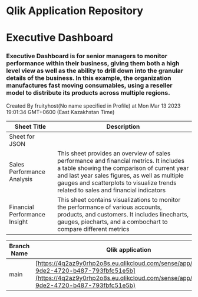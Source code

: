# Qlik Application Repository 
# Executive Dashboard
### Executive Dashboard is for senior managers to monitor performance within their business, giving them both a high level view as well as the ability to drill down into the granular details of the business. In this example, the organization manufactures fast moving consumables, using a reseller model to distribute its products across multiple regions.
Created By fruityhost(No name specified in Profile) at Mon Mar 13 2023 19:01:34 GMT+0600 (East Kazakhstan Time)




Sheet Title | Description
------------ | -------------
Sheet for JSON|
Sales Performance Analysis|This sheet provides an overview of sales performance and financial metrics. It includes a table showing the comparison of current year and last year sales figures, as well as multiple gauges and scatterplots to visualize trends related to sales and financial indicators
Financial Performance Insight|This sheet contains visualizations to monitor the performance of various accounts, products, and customers. It includes linecharts, gauges, piecharts, and a combochart to compare different metrics



Branch Name|Qlik application
---|---
main|[https://4q2az9y0rhp2o8s.eu.qlikcloud.com/sense/app/6c3afe5f-9de2-4720-b487-793fbfc51e5b](https://4q2az9y0rhp2o8s.eu.qlikcloud.com/sense/app/6c3afe5f-9de2-4720-b487-793fbfc51e5b)